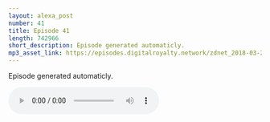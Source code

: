 ```yaml
---
layout: alexa_post
number: 41
title: Episode 41
length: 742966
short_description: Episode generated automaticly.
mp3_asset_link: https://episodes.digitalroyalty.network/zdnet_2018-03-24_01-00-04.mp3
---
```


Episode generated automaticly.

<audio controls>
    <source src="{{ page.mp3_asset_link }}" type="audio/mpeg">
</audio>